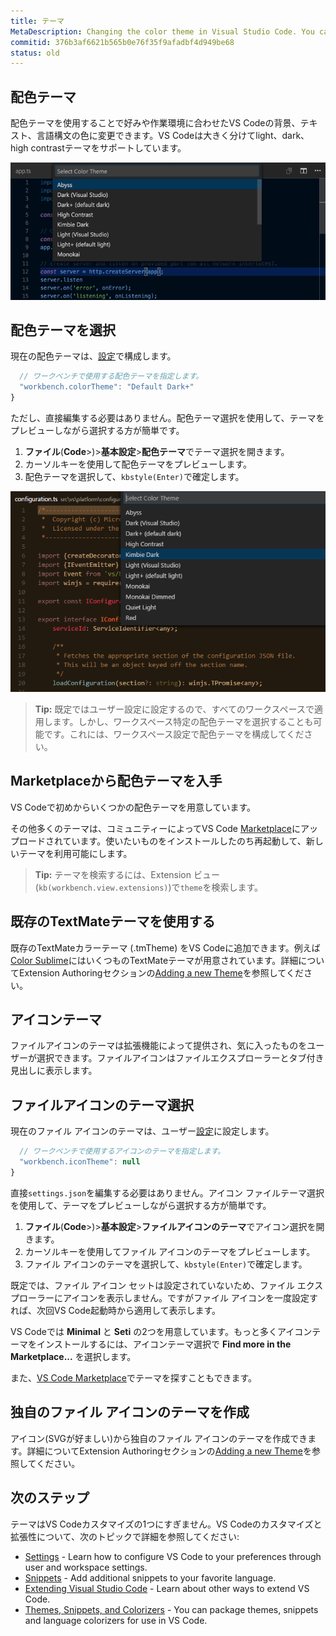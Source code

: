 ```yaml
---
title: テーマ
MetaDescription: Changing the color theme in Visual Studio Code. You can use color themes provided by VS Code, the community or create your own new themes.  TextMate .tmTheme files are supported.
commitid: 376b3af6621b565b0e76f35f9afadbf4d949be68
status: old
---
```


## 配色テーマ <a id="color-themes"></a>

配色テーマを使用することで好みや作業環境に合わせたVS Codeの背景、テキスト、言語構文の色に変更できます。VS Codeは大きく分けてlight、dark、high contrastテーマをサポートしています。

![Preview themes from the Command Palette](images/themes/themes_hero.gif)

## 配色テーマを選択 <a id="selecting-the-color-theme"></a>

現在の配色テーマは、[設定](/docs/getstarted/settings.md)で構成します。

```javascript
  // ワークベンチで使用する配色テーマを指定します。
  "workbench.colorTheme": "Default Dark+"
}
```

ただし、直接編集する必要はありません。配色テーマ選択を使用して、テーマをプレビューしながら選択する方が簡単です。

1. **ファイル**(**Code**>)>**基本設定**>**配色テーマ**でテーマ選択を開きます。
2. カーソルキーを使用して配色テーマをプレビューします。
3. 配色テーマを選択して、`kbstyle(Enter)`で確定します。

![Themes in the Command Palette](images/themes/colorthemes.png)

> **Tip:** 既定ではユーザー設定に設定するので、すべてのワークスペースで適用します。しかし、ワークスペース特定の配色テーマを選択することも可能です。これには、ワークスペース設定で配色テーマを構成してください。

## Marketplaceから配色テーマを入手 <a id="color-themes-from-the-marketplace"></a>

VS Codeで初めからいくつかの配色テーマを用意しています。

その他多くのテーマは、コミュニティーによってVS Code [Marketplace](/docs/userguide/extension-gallery.md)にアップロードされています。使いたいものをインストールしたのち再起動して、新しいテーマを利用可能にします。

> **Tip:** テーマを検索するには、Extension ビュー(`kb(workbench.view.extensions)`)で`theme`を検索します。





## 既存のTextMateテーマを使用する <a id="using-existing-textmate-themes"></a>

既存のTextMateカラーテーマ (.tmTheme) をVS Codeに追加できます。例えば[Color Sublime](http://colorsublime.com/)にはいくつものTextMateテーマが用意されています。詳細についてExtension Authoringセクションの[Adding a new Theme](/docs/extensions/themes-snippets-colorizers.md#adding-a-new-theme)を参照してください。

## アイコンテーマ <a id="icon-themes"></a>

ファイルアイコンのテーマは拡張機能によって提供され、気に入ったものをユーザーが選択できます。ファイルアイコンはファイルエクスプローラーとタブ付き見出しに表示します。

## ファイルアイコンのテーマ選択 <a id="selecting-the-file-icon-theme"></a>

現在のファイル アイコンのテーマは、ユーザー[設定](/docs/getstarted/settings.md)に設定します。

```javascript
  // ワークベンチで使用するアイコンのテーマを指定します。
  "workbench.iconTheme": null
}
```

直接`settings.json`を編集する必要はありません。アイコン ファイルテーマ選択を使用して、テーマをプレビューしながら選択する方が簡単です。

1. **ファイル**(**Code**>)>**基本設定**>**ファイルアイコンのテーマ**でアイコン選択を開きます。
2. カーソルキーを使用してファイル アイコンのテーマをプレビューします。
3. ファイル アイコンのテーマを選択して、`kbstyle(Enter)`で確定します。

既定では、ファイル アイコン セットは設定されていないため、ファイル エクスプローラーにアイコンを表示しません。ですがファイル アイコンを一度設定すれば、次回VS Code起動時から適用して表示します。

VS Codeでは **Minimal** と **Seti** の2つを用意しています。もっと多くアイコンテーマをインストールするには、アイコンテーマ選択で **Find more in the Marketplace...** を選択します。

また、[VS Code Marketplace](https://marketplace.visualstudio.com/vscode/Themes)でテーマを探すこともできます。

## 独自のファイル アイコンのテーマを作成 <a id="usingcreating-your-ow-file-icon-theme"></a>

アイコン(SVGが好ましい)から独自のファイル アイコンのテーマを作成できます。詳細についてExtension Authoringセクションの[Adding a new Theme](/docs/extensions/themes-snippets-colorizers.md#adding-a-new-theme)を参照してください。

## 次のステップ

テーマはVS Codeカスタマイズの1つにすぎません。VS Codeのカスタマイズと拡張性について、次のトピックで詳細を参照してください:

* [Settings](/docs/getstarted/settings) -  Learn how to configure VS Code to your preferences through user and workspace settings.
* [Snippets](/docs/userguide/userdefinedsnippets.md) - Add additional snippets to your favorite language.
* [Extending Visual Studio Code](/docs/extensions/overview.md) - Learn about other ways to extend VS Code.
* [Themes, Snippets, and Colorizers](/docs/extensions/themes-snippets-colorizers.md) - You can package themes, snippets and language colorizers for use in VS Code.
